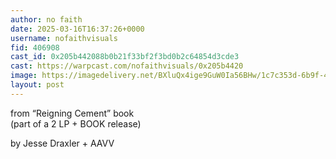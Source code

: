 ```yaml
---
author: no faith
date: 2025-03-16T16:37:26+0000
username: nofaithvisuals
fid: 406908
cast_id: 0x205b442088b0b21f33bf2f3bd0b2c64854d3cde3
cast: https://warpcast.com/nofaithvisuals/0x205b4420
image: https://imagedelivery.net/BXluQx4ige9GuW0Ia56BHw/1c7c353d-6b9f-4b9e-93d1-ac816e00e300/original
layout: post
---
```

from “Reigning Cement” book  
(part of a 2 LP + BOOK release)  
  
by Jesse Draxler + AAVV  

<img src='https://imagedelivery.net/BXluQx4ige9GuW0Ia56BHw/1c7c353d-6b9f-4b9e-93d1-ac816e00e300/original' alt='' referrerpolicy='no-referrer'/>